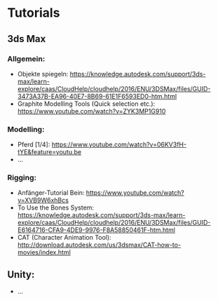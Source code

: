 # Tutorials


## 3ds Max

### Allgemein: 
* Objekte spiegeln: https://knowledge.autodesk.com/support/3ds-max/learn-explore/caas/CloudHelp/cloudhelp/2016/ENU/3DSMax/files/GUID-3473A37B-EA96-40E7-8B69-61E1F6593ED0-htm.html
* Graphite Modelling Tools (Quick selection etc.): https://www.youtube.com/watch?v=ZYK3MP1G910

### Modelling:
* Pferd [1/4]: https://www.youtube.com/watch?v=06KV3fH-tYE&feature=youtu.be 
* ... 

### Rigging:
* Anfänger-Tutorial Bein: https://www.youtube.com/watch?v=XVB9W6xhBcs
* To Use the Bones System: https://knowledge.autodesk.com/support/3ds-max/learn-explore/caas/CloudHelp/cloudhelp/2016/ENU/3DSMax/files/GUID-E6164716-CFA9-4DE9-9976-F8A58850461F-htm.html
* CAT (Character Animation Tool): http://download.autodesk.com/us/3dsmax/CAT-how-to-movies/index.html


## Unity:
* ... 

